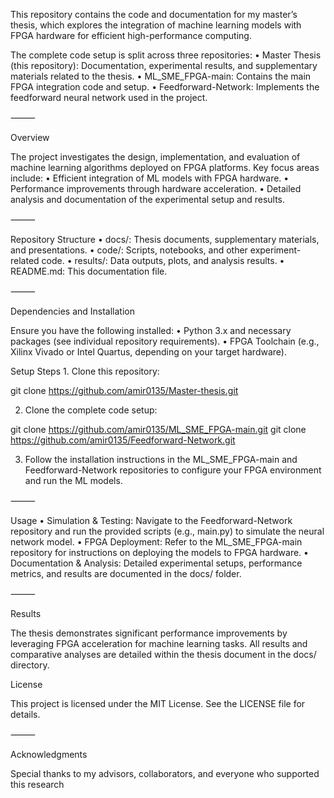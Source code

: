 
This repository contains the code and documentation for my master’s thesis, which explores the integration of machine learning models with FPGA hardware for efficient high-performance computing.

The complete code setup is split across three repositories:
	•	Master Thesis (this repository): Documentation, experimental results, and supplementary materials related to the thesis.
	•	ML_SME_FPGA-main: Contains the main FPGA integration code and setup.
	•	Feedforward-Network: Implements the feedforward neural network used in the project.

⸻

Overview

The project investigates the design, implementation, and evaluation of machine learning algorithms deployed on FPGA platforms. Key focus areas include:
	•	Efficient integration of ML models with FPGA hardware.
	•	Performance improvements through hardware acceleration.
	•	Detailed analysis and documentation of the experimental setup and results.

⸻

Repository Structure
	•	docs/: Thesis documents, supplementary materials, and presentations.
	•	code/: Scripts, notebooks, and other experiment-related code.
	•	results/: Data outputs, plots, and analysis results.
	•	README.md: This documentation file.

⸻

Dependencies and Installation

Ensure you have the following installed:
	•	Python 3.x and necessary packages (see individual repository requirements).
	•	FPGA Toolchain (e.g., Xilinx Vivado or Intel Quartus, depending on your target hardware).

Setup Steps
	1.	Clone this repository:

git clone https://github.com/amir0135/Master-thesis.git


  2.	Clone the complete code setup:

git clone https://github.com/amir0135/ML_SME_FPGA-main.git
git clone https://github.com/amir0135/Feedforward-Network.git


  3.	Follow the installation instructions in the ML_SME_FPGA-main and Feedforward-Network repositories to configure your FPGA environment and run the ML models.

⸻

Usage
	•	Simulation & Testing:
  Navigate to the Feedforward-Network repository and run the provided scripts (e.g., main.py) to simulate the neural network model.
	•	FPGA Deployment:
Refer to the ML_SME_FPGA-main repository for instructions on deploying the models to FPGA hardware.
	•	Documentation & Analysis:
Detailed experimental setups, performance metrics, and results are documented in the docs/ folder.

⸻

Results

The thesis demonstrates significant performance improvements by leveraging FPGA acceleration for machine learning tasks. All results and comparative analyses are detailed within the thesis document in the docs/ directory.


License

This project is licensed under the MIT License. See the LICENSE file for details.

⸻

Acknowledgments

Special thanks to my advisors, collaborators, and everyone who supported this research
